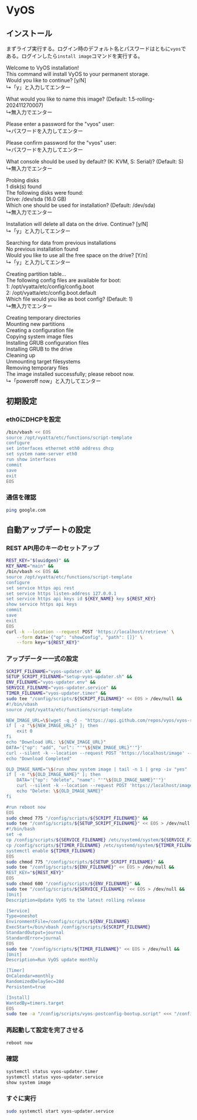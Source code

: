 # VyOS
## インストール
まずライブ実行する。ログイン時のデフォルト名とパスワードはともに`vyos`である。ログインしたら`install image`コマンドを実行する。

Welcome to VyOS installation!<br>
This command will install VyOS to your permanent storage.<br>
Would you like to continue? [y/N]<br>
↳「y」と入力してエンター

What would you like to name this image? (Default: 1.5-rolling-202411270007)<br>
↳無入力でエンター

Please enter a password for the "vyos" user:<br>
↳パスワードを入力してエンター

Please confirm password for the "vyos" user:<br>
↳パスワードを入力してエンター

What console should be used by default? (K: KVM, S: Serial)? (Default: S)<br>
↳無入力でエンター

Probing disks<br>
1 disk(s) found<br>
The following disks were found:<br>
Drive: /dev/sda (16.0 GB)<br>
Which one should be used for installation? (Default: /dev/sda)<br>
↳無入力でエンター

Installation will delete all data on the drive. Continue? [y/N]<br>
↳「y」と入力してエンター

Searching for data from previous installations<br>
No previous installation found<br>
Would you like to use all the free space on the drive? [Y/n]<br>
↳「y」と入力してエンター

Creating partition table...<br>
The following config files are available for boot:<br>
        1: /opt/vyatta/etc/config/config.boot<br>
        2: /opt/vyatta/etc/config.boot.default<br>
Which file would you like as boot config? (Default: 1)<br>
↳無入力でエンター

Creating temporary directories<br>
Mounting new partitions<br>
Creating a configuration file<br>
Copying system image files<br>
Installing GRUB configuration files<br>
Installing GRUB to the drive<br>
Cleaning up<br>
Unmounting target filesystems<br>
Removing temporary files<br>
The image installed successfully; please reboot now.<br>
↳「poweroff now」と入力してエンター

## 初期設定
### eth0にDHCPを設定
```sh
/bin/vbash << EOS
source /opt/vyatta/etc/functions/script-template
configure
set interfaces ethernet eth0 address dhcp
set system name-server eth0
run show interfaces
commit
save
exit
EOS
```

### 通信を確認
```sh
ping google.com
```

## 自動アップデートの設定
### REST API用のキーのセットアップ
```sh
REST_KEY="$(uuidgen)" &&
KEY_NAME="main" &&
/bin/vbash << EOS &&
source /opt/vyatta/etc/functions/script-template
configure
set service https api rest
set service https listen-address 127.0.0.1
set service https api keys id ${KEY_NAME} key ${REST_KEY}
show service https api keys
commit
save
exit
EOS
curl -k --location --request POST 'https://localhost/retrieve' \
    --form data='{"op": "showConfig", "path": []}' \
    --form key="${REST_KEY}"
```

### アップデーター一式の設定
```sh
SCRIPT_FILENAME="vyos-updater.sh" &&
SETUP_SCRIPT_FILENAME="setup-vyos-updater.sh" &&
ENV_FILENAME="vyos-updater.env" &&
SERVICE_FILENAME="vyos-updater.service" &&
TIMER_FILENAME="vyos-updater.timer" &&
sudo tee "/config/scripts/${SCRIPT_FILENAME}" << EOS > /dev/null &&
#!/bin/vbash
source /opt/vyatta/etc/functions/script-template

NEW_IMAGE_URL=\$(wget -q -O - "https://api.github.com/repos/vyos/vyos-rolling-nightly-builds/releases/latest" | grep browser_download_url | head -n 1 | cut -d\\" -f4)
if [ -z "\${NEW_IMAGE_URL}" ]; then
    exit 0
fi
echo "Download URL: \${NEW_IMAGE_URL}"
DATA='{"op": "add", "url": "'"\${NEW_IMAGE_URL}"'"}'
curl --silent -k --location --request POST 'https://localhost/image' --form data="\${DATA}" --form key="\${REST_KEY}" > /dev/null || exit 0
echo "Download Completed"

OLD_IMAGE_NAME="\$(run show system image | tail -n 1 | grep -iv "yes" | sed 's/^ *//;s/ *$//')"
if [ -n "\${OLD_IMAGE_NAME}" ]; then
    DATA='{"op": "delete", "name": "'"\${OLD_IMAGE_NAME}"'"}'
    curl --silent -k --location --request POST 'https://localhost/image' --form data="\${DATA}" --form key="\${REST_KEY}" > /dev/null
    echo "Delete: \${OLD_IMAGE_NAME}"
fi

#run reboot now
EOS
sudo chmod 775 "/config/scripts/${SCRIPT_FILENAME}" &&
sudo tee "/config/scripts/${SETUP_SCRIPT_FILENAME}" << EOS > /dev/null &&
#!/bin/bash
set -e
cp /config/scripts/${SERVICE_FILENAME} /etc/systemd/system/${SERVICE_FILENAME}
cp /config/scripts/${TIMER_FILENAME} /etc/systemd/system/${TIMER_FILENAME}
systemctl enable ${TIMER_FILENAME}
EOS
sudo chmod 775 "/config/scripts/${SETUP_SCRIPT_FILENAME}" &&
sudo tee "/config/scripts/${ENV_FILENAME}" << EOS > /dev/null &&
REST_KEY="${REST_KEY}"
EOS
sudo chmod 600 "/config/scripts/${ENV_FILENAME}" &&
sudo tee "/config/scripts/${SERVICE_FILENAME}" << EOS > /dev/null &&
[Unit]
Description=Update VyOS to the latest rolling release

[Service]
Type=oneshot
EnvironmentFile=/config/scripts/${ENV_FILENAME}
ExecStart=/bin/vbash /config/scripts/${SCRIPT_FILENAME}
StandardOutput=journal
StandardError=journal
EOS
sudo tee "/config/scripts/${TIMER_FILENAME}" << EOS > /dev/null &&
[Unit]
Description=Run VyOS update monthly

[Timer]
OnCalendar=monthly
RandomizedDelaySec=28d 
Persistent=true

[Install]
WantedBy=timers.target
EOS
sudo tee -a "/config/scripts/vyos-postconfig-bootup.script" <<< "/config/scripts/${SETUP_SCRIPT_FILENAME}" > /dev/null
```

### 再起動して設定を完了させる
```sh
reboot now
```

### 確認
```sh
systemctl status vyos-updater.timer
systemctl status vyos-updater.service
show system image
```

### すぐに実行
```sh
sudo systemctl start vyos-updater.service
```
